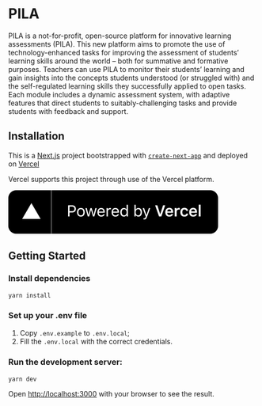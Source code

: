 # PILA

PILA is a not-for-profit, open-source platform for innovative learning assessments (PILA). This new platform aims to promote the use of technology-enhanced tasks for improving the assessment of students’ learning skills around the world – both for summative and formative purposes. Teachers can use PILA to monitor their students’ learning and gain insights into the concepts students understood (or struggled with) and the self-regulated learning skills they successfully applied to open tasks. Each module includes a dynamic assessment system, with adaptive features that direct students to suitably-challenging tasks and provide students with feedback and support.

## Installation 

This is a [Next.js](https://nextjs.org/) project bootstrapped with [`create-next-app`](https://github.com/vercel/next.js/tree/canary/packages/create-next-app) and deployed on [Vercel](https://vercel.com/?utm_source=pila-app&utm_campaign=oss)

Vercel supports this project through use of the Vercel platform.

[![Powered By Vercel](https://github.com/daveymoores/pila/blob/main/public/powered-by-vercel.svg?raw=true)](https://vercel.com/?utm_source=pila-app&utm_campaign=oss)

## Getting Started

### Install dependencies

```
yarn install
```

### Set up your .env file

1. Copy `.env.example` to `.env.local`;
2. Fill the `.env.local` with the correct credentials.


### Run the development server:

```
yarn dev
```

Open [http://localhost:3000](http://localhost:3000) with your browser to see the result.
